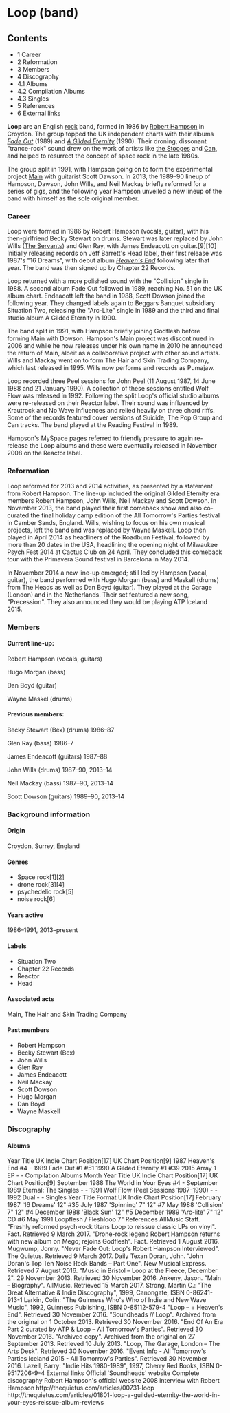 <h1>Loop (band)</h1>

<h2>Contents</h2> 
<ul>
 <li>1	Career</li>
 <li>2	Reformation</li>
 <li>3	Members</li>
 <li>4	Discography</li>
 <li>4.1	Albums</li>
 <li>4.2	Compilation Albums</li>
 <li>4.3	Singles</li>
 <li>5	References</li>
 <li>6	External links</li>
</ul>

<p><b>Loop</b> are an English <a href="https://en.wikipedia.org/wiki/Rock_music" title="Rock music">rock</a> band, formed in 1986 by <a href="https://en.wikipedia.org/wiki/Robert_Hampson" title="Robert Hampson">Robert Hampson</a> in Croydon. The group topped the UK independent charts with their albums <i><a href="https://en.wikipedia.org/wiki/Fade_Out_(album)" title="Fade Out (album)">Fade Out</a></i> (1989) and <i><a href="https://en.wikipedia.org/wiki/A_Gilded_Eternity" title="A Gilded Eternity">A Gilded Eternity</a></i> (1990). Their droning, dissonant "trance-rock" sound drew on the work of artists like <a href="https://en.wikipedia.org/wiki/The_Stooges" title="The Stooges">the Stooges</a> and <a href="https://en.wikipedia.org/wiki/Can_(band)" title="Can (band)">Can</a>, and helped to resurrect the concept of space rock in the late 1980s.</p>

<p>The group split in 1991, with Hampson going on to form the experimental project <a href="https://en.wikipedia.org/wiki/Main_(band)" title="Main (band)">Main</a> with guitarist Scott Dawson. In 2013, the 1989–90 lineup of Hampson, Dawson, John Wills, and Neil Mackay briefly reformed for a series of gigs, and the following year Hampson unveiled a new lineup of the band with himself as the sole original member.</p>


<h3>Career</h3>
<p>Loop were formed in 1986 by Robert Hampson (vocals, guitar), with his then-girlfriend Becky Stewart on drums. Stewart was later replaced by John Wills (<a href="https://en.wikipedia.org/wiki/The_Servants" title="The Servants">The Servants</a>) and Glen Ray, with James Endeacott on guitar.[9][10] Initially releasing records on Jeff Barrett's Head label, their first release was 1987's "16 Dreams", with debut album <i><a href="https://en.wikipedia.org/wiki/Heaven%27s_End" title="Heaven's End">Heaven's End</a></i> following later that year. The band was then signed up by Chapter 22 Records.</p>

<p>Loop returned with a more polished sound with the "Collision" single in 1988. A second album Fade Out followed in 1989, reaching No. 51 on the UK album chart. Endeacott left the band in 1988, Scott Dowson joined the following year. They changed labels again to Beggars Banquet subsidiary Situation Two, releasing the "Arc-Lite" single in 1989 and the third and final studio album A Gilded Eternity in 1990.</p>

<p>The band split in 1991, with Hampson briefly joining Godflesh before forming Main with Dowson. Hampson's Main project was discontinued in 2006 and while he now releases under his own name in 2010 he announced the return of Main, albeit as a collaborative project with other sound artists. Wills and Mackay went on to form The Hair and Skin Trading Company, which last released in 1995. Wills now performs and records as Pumajaw.</p>

<p>Loop recorded three Peel sessions for John Peel (11 August 1987, 14 June 1988 and 21 January 1990). A collection of these sessions entitled Wolf Flow was released in 1992. Following the split Loop's official studio albums were re-released on their Reactor label. Their sound was influenced by Krautrock and No Wave influences and relied heavily on three chord riffs. Some of the records featured cover versions of Suicide, The Pop Group and Can tracks. The band played at the Reading Festival in 1989.</p>

<p>Hampson's MySpace pages referred to friendly pressure to again re-release the Loop albums and these were eventually released in November 2008 on the Reactor label.</p>

<h3>Reformation</h3>
<p>Loop reformed for 2013 and 2014 activities, as presented by a statement from Robert Hampson. The line-up included the original Gilded Eternity era members Robert Hampson, John Wills, Neil Mackay and Scott Dowson. In November 2013, the band played their first comeback show and also co-curated the final holiday camp edition of the All Tomorrow's Parties festival in Camber Sands, England. Wills, wishing to focus on his own musical projects, left the band and was replaced by Wayne Maskell. Loop then played in April 2014 as headliners of the Roadburn Festival, followed by more than 20 dates in the USA, headlining the opening night of Milwaukee Psych Fest 2014 at Cactus Club on 24 April. They concluded this comeback tour with the Primavera Sound festival in Barcelona in May 2014.</p>

<p>In November 2014 a new line-up emerged; still led by Hampson (vocal, guitar), the band performed with Hugo Morgan (bass) and Maskell (drums) from The Heads as well as Dan Boyd (guitar). They played at the Garage (London) and in the Netherlands. Their set featured a new song, "Precession". They also announced they would be playing ATP Iceland 2015.</p>

<h3>Members</h3>
<h4>Current line-up:</h4>

<p>Robert Hampson (vocals, guitars)</p>
<p>Hugo Morgan (bass)</p>
<p>Dan Boyd (guitar)</p>
<p>Wayne Maskel (drums)</p>

<h4>Previous members:</h4>

<p>Becky Stewart (Bex) (drums) 1986–87</p>
<p>Glen Ray (bass) 1986–7</p>
<p>James Endeacott (guitars) 1987–88</p>
<p>John Wills (drums) 1987–90, 2013–14</p>
<p>Neil Mackay (bass) 1987–90, 2013–14</p>
<p>Scott Dowson (guitars) 1989–90, 2013–14</p>

<h3>Background information</h3>
<h4>Origin</h4>	
Croydon, Surrey, England
<h4>Genres</h4>	
<ul>
<li>Space rock[1][2] </li>
<li>drone rock[3][4] </li>
<li>psychedelic rock[5]</li> 
<li>noise rock[6]</li>
</ul>
 
<h4>Years active</h4>	
1986–1991, 2013–present

<h4>Labels</h4>
<ul>
<li>Situation Two</li>
<li>Chapter 22 Records</li>
<li>Reactor</li> 
<li>Head</li>
</ul>
 
<h4>Associated acts</h4>	
Main, The Hair and Skin Trading Company

<h4>Past members</h4>	
<ul>
<li>Robert Hampson</li>
<li>Becky Stewart (Bex)</li>
<li>John Wills</li>
<li>Glen Ray</li>
<li>James Endeacott</li>
<li>Neil Mackay</li>
<li>Scott Dowson</li>
<li>Hugo Morgan</li>
<li>Dan Boyd</li>
<li>Wayne Maskell</li>
</ul>

<h3>Discography</h3>

<h4>Albums</h4>
Year	Title	UK Indie Chart Position[17]	UK Chart Position[9]
1987	Heaven's End	#4	-
1989	Fade Out	#1	#51
1990	A Gilded Eternity	#1	#39
2015	Array 1 EP	-	-
Compilation Albums
Month	Year	Title	UK Indie Chart Position[17]	UK Chart Position[9]
September	1988	The World in Your Eyes
 	#4	-
September	1989	Eternal: The Singles
 	-	-
1991	Wolf Flow
 (Peel Sessions 1987-1990)	-	-
1992	Dual
 	-	-
Singles
Year	Title	Format	UK Indie Chart Position[17]
February	1987	'16 Dreams'	12"	#35
July	1987	'Spinning'	7" 12"	#7
May	1988	'Collision'	7" 12"	#4
December	1988	'Black Sun'	12"	#5
December	1989	'Arc-lite'	7" 12" CD	#6
May	1991	Loopflesh / Fleshloop	7"	
References
 AllMusic
 Staff. "Freshly reformed psych-rock titans Loop to reissue classic LPs on vinyl". Fact. Retrieved 9 March 2017.
 "Drone-rock legend Robert Hampson returns with new album on Mego; rejoins Godflesh". Fact. Retrieved 1 August 2016.
 Mugwump, Jonny. "Never Fade Out: Loop's Robert Hampson Interviewed". The Quietus. Retrieved 9 March 2017.
 Daily Texan
 Doran, John. "John Doran's Top Ten Noise Rock Bands – Part One". New Musical Express. Retrieved 7 August 2016.
 "Music in Bristol – Loop at the Fleece, December 2". 29 November 2013. Retrieved 30 November 2016.
 Ankeny, Jason. "Main – Biography". AllMusic. Retrieved 15 March 2017.
 Strong, Martin C.: "The Great Alternative & Indie Discography", 1999, Canongate, ISBN 0-86241-913-1
 Larkin, Colin: "The Guinness Who's Who of Indie and New Wave Music", 1992, Guinness Publishing, ISBN 0-85112-579-4
 "Loop – + Heaven's End". Retrieved 30 November 2016.
 "Soundheads // Loop". Archived from the original on 1 October 2013. Retrieved 30 November 2016.
 "End Of An Era Part 2 curated by ATP & Loop – All Tomorrow's Parties". Retrieved 30 November 2016.
 "Archived copy". Archived from the original on 27 September 2013. Retrieved 10 July 2013.
 "Loop, The Garage, London – The Arts Desk". Retrieved 30 November 2016.
 "Event Info - All Tomorrow's Parties Iceland 2015 - All Tomorrow's Parties". Retrieved 30 November 2016.
 Lazell, Barry: "Indie Hits 1980-1989", 1997, Cherry Red Books, ISBN 0-9517206-9-4
External links
Official 'Soundheads' website
Complete discography
Robert Hampson's official website
2008 interview with Robert Hampson
http://thequietus.com/articles/00731-loop
http://thequietus.com/articles/01801-loop-a-guilded-eternity-the-world-in-your-eyes-reissue-album-reviews

  </body>
</html>
